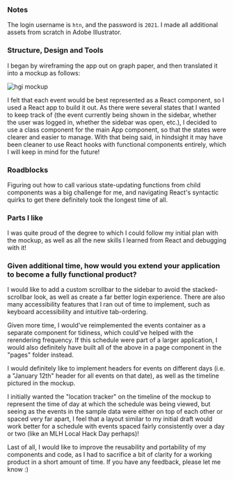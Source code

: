 ### Notes
The login username is `htn`, and the password is `2021`. I made all additional assets from scratch in Adobe Illustrator.

### Structure, Design and Tools
I began by wireframing the app out on graph paper, and then translated it into a mockup as follows:

![hgi mockup](https://i.imgur.com/LAHWLZW.png "hgi mockup")

I felt that each event would be best represented as a React component, so I used a React app to build it out. As there were several states that I wanted to keep track of (the event currently being shown in the sidebar, whether the user was logged in, whether the sidebar was open, etc.), I decided to use a class component for the main App component, so that the states were clearer and easier to manage. With that being said, in hindsight it may have been cleaner to use React hooks with functional components entirely, which I will keep in mind for the future!

### Roadblocks
Figuring out how to call various state-updating functions from child components was a big challenge for me, and navigating React's syntactic quirks to get there definitely took the longest time of all.

### Parts I like
I was quite proud of the degree to which I could follow my initial plan with the mockup, as well as all the new skills I learned from React and debugging with it!

### Given additional time, how would you extend your application to become a fully functional product?

I would like to add a custom scrollbar to the sidebar to avoid the stacked-scrollbar look, as well as create a far better login experience. There are also many accessibility features that I ran out of time to implement, such as keyboard accessibility and intuitive tab-ordering.

Given more time, I would've reimplemented the events container as a separate component for tidiness, which could've helped with the rerendering frequency. If this schedule were part of a larger application, I would also definitely have built all of the above in a page component in the "pages" folder instead.

I would definitely like to implement headers for events on different days (i.e. a "January 12th" header for all events on that date), as well as the timeline pictured in the mockup. 

I initially wanted the "location tracker" on the timeline of the mockup to represent the time of day at which the schedule was being viewed, but seeing as the events in the sample data were either on top of each other or spaced very far apart, I feel that a layout similar to my initial draft would work better for a schedule with events spaced fairly consistently over a day or two (like an MLH Local Hack Day perhaps)!

Last of all, I would like to improve the reusability and portability of my components and code, as I had to sacrifice a bit of clarity for a working product in a short amount of time. If you have any feedback, please let me know :) 

